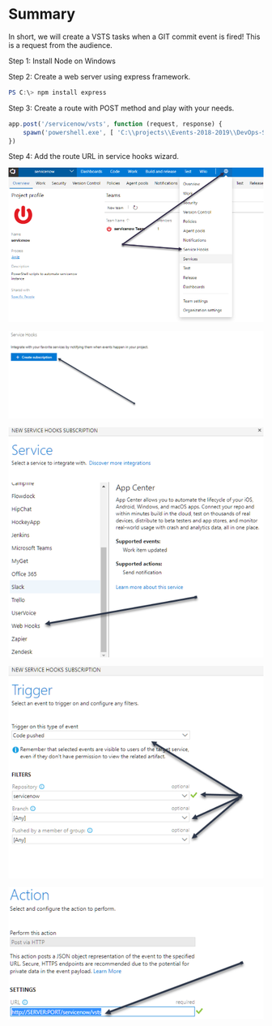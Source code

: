 # Summary

In short, we will create a VSTS tasks when a GIT commit event is fired! This is a request from the audience.

Step 1: Install Node on Windows

Step 2: Create a web server using express framework.

```PowerShell
PS C:\> npm install express
```

Step 3: Create a route with POST method and play with your needs.

```javascript
app.post('/servicenow/vsts', function (request, response) {
    spawn('powershell.exe', [ 'C:\\projects\\Events-2018-2019\\DevOps-SEP2018\\scripts\\New-VSTSWorkItem.ps1' ]);
})
```

Step 4: Add the route URL in service hooks wizard.

![Image1](https://github.com/ChendrayanV/Events-2018-2019/blob/master/DevOps-SEP2018/images/S1.png)

![Image2](https://github.com/ChendrayanV/Events-2018-2019/blob/master/DevOps-SEP2018/images/S2.png)

![Image3](https://github.com/ChendrayanV/Events-2018-2019/blob/master/DevOps-SEP2018/images/S3.png)

![Image4](https://github.com/ChendrayanV/Events-2018-2019/blob/master/DevOps-SEP2018/images/S4.png)

![Image5](https://github.com/ChendrayanV/Events-2018-2019/blob/master/DevOps-SEP2018/images/S5.png)
